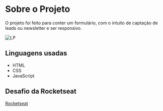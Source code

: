 <h1>Sobre o Projeto</h1>

O projeto foi feito para conter um formulário, com o intuito de captação de leads ou newsletter e ser responsivo.

![LP](https://user-images.githubusercontent.com/80296330/185237303-ce469bbc-65cf-471f-ba70-1fd0d4065778.png)

<h2>Linguagens usadas</h2>

- HTML
- CSS
- JavaScript

<h2>Desafio da Rocketseat</h2>

[<a href="https://app.rocketseat.com.br/dashboard">Rocketseat</a>](https://www.rocketseat.com.br/)
